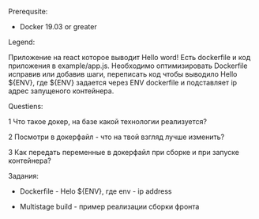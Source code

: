Prerequsite:

* Docker 19.03 or greater

Legend:

Приложение на react которое выводит Hello word! Есть dockerfile и код приложения в example/app.js. 
Необходимо оптимизировать Dockerfile исправив или добавив шаги, переписать код чтобы выводило Hello ${ENV}, где ${ENV} задается через ENV dockerfile и подставляет ip адрес запущеного контейнера.

Questiens:

1 Что такое докер, на базе какой технологии реализуется?

2 Посмотри в докерфайл - что на твой взгляд лучше изменить?

3 Как передать переменные в докерфайл при сборке и при запуске контейнера?

Задания:

* Dockerfile - Helo ${ENV}, где env - ip address 

* Multistage build - пример реализации сборки фронта

